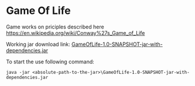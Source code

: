 # Game Of Life

Game works on priciples described here https://en.wikipedia.org/wiki/Conway%27s_Game_of_Life

Working jar download link: <a href="https://github.com/Hasatori/GameOfLife/raw/master/GameOfLife-1.0-SNAPSHOT-jar-with-dependencies.jar" download>GameOfLife-1.0-SNAPSHOT-jar-with-dependencies.jar</a>

To start the use following command: 
```console 
java -jar <absolute-path-to-the-jar>\GameOfLife-1.0-SNAPSHOT-jar-with-dependencies.jar 
```
